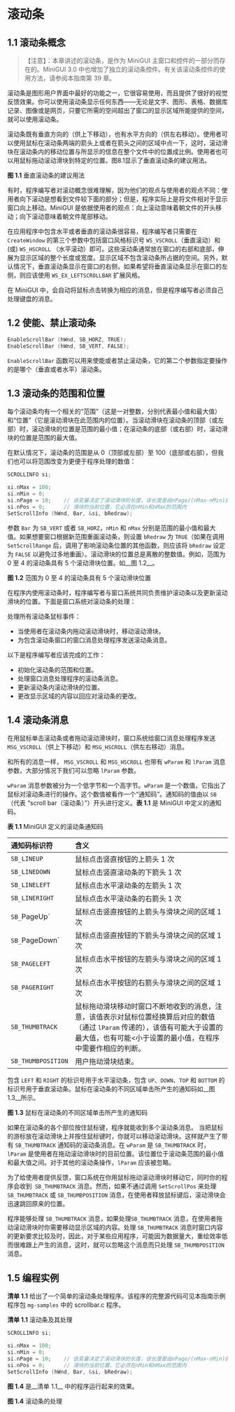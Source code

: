 # 滚动条

## 1.1 滚动条概念

>【注意】：本章讲述的滚动条，是作为 MiniGUI 主窗口和控件的一部分而存在的。MiniGUI 3.0 中也增加了独立的滚动条控件。有关该滚动条控件的使用方法，请参阅本指南第 39 章。

滚动条是图形用户界面中最好的功能之一，它很容易使用，而且提供了很好的视觉反馈效果。你可以使用滚动条显示任何东西——无论是文字、图形、表格、数据库记录、图像或是网页，只要它所需的空间超出了窗口的显示区域所能提供的空间，就可以使用滚动条。

滚动条既有垂直方向的（供上下移动），也有水平方向的（供左右移动）。使用者可以使用鼠标在滚动条两端的箭头上或者在箭头之间的区域中点一下，这时，滚动滑块在滚动条内的移动位置与所显示的信息在整个文件中的位置成比例。使用者也可以用鼠标拖动滚动滑块到特定的位置。图8.1显示了垂直滚动条的建议用法。

__图 1.1__ 垂直滚动条的建议用法

有时，程序编写者对滚动概念很难理解，因为他们的观点与使用者的观点不同：使用者向下滚动是想看到文件较下面的部分；但是，程序实际上是将文件相对于显示窗口向上移动。MiniGUI 是依据使用者的观点：向上滚动意味着朝文件的开头移动；向下滚动意味着朝文件尾部移动。

在应用程序中包含水平或者垂直的滚动条很容易，程序编写者只需要在`CreateWindow` 的第三个参数中包括窗口风格标识号 `WS_VSCROLL`（垂直滚动）和(或) `WS_HSCROLL` （水平滚动）即可。这些滚动条通常放在窗口的右部和底部，伸展为显示区域的整个长度或宽度。显示区域不包含滚动条所占据的空间。另外，默认情况下，垂直滚动条显示在窗口的右侧，如果希望将垂直滚动条显示在窗口的左侧，则应该使用 `WS_EX_LEFTSCROLLBAR` 扩展风格。

在 MiniGUI 中，会自动将鼠标点击转换为相应的消息，但是程序编写者必须自己处理键盘的消息。

## 1.2 使能、禁止滚动条

```c
EnableScrollBar (hWnd, SB_HORZ, TRUE);
EnableScrollBar (hWnd, SB_VERT, FALSE);
```

`EnableScrollBar` 函数可以用来使能或者禁止滚动条，它的第二个参数指定要操作的是哪个（垂直或者水平）滚动条。

## 1.3 滚动条的范围和位置

每个滚动条均有一个相关的“范围”（这是一对整数，分别代表最小值和最大值）和“位置”（它是滚动滑块在此范围内的位置）。当滚动滑块在滚动条的顶部（或左部）时，滚动滑块的位置是范围的最小值；在滚动条的底部（或右部）时，滚动滑块的位置是范围的最大值。

在默认情况下，滚动条的范围是从 0（顶部或左部）至 100（底部或右部），但我们也可以将范围改变为更便于程序处理的数值：

```c
SCROLLINFO si;

si.nMax = 100;
si.nMin = 0;
si.nPage = 10;    // 该变量决定了滚动滑块的长度，该长度是由nPage/(nMax-nMin)的大小决定的
si.nPos = 0;      // 滑块的当前位置，它必须在nMin和nMax的范围内
SetScrollInfo (hWnd, Bar, &si, bRedraw);
```

参数 `Bar` 为 `SB_VERT` 或者 `SB_HORZ`，`nMin` 和 `nMax` 分别是范围的最小值和最大值。如果想要窗口根据新范围重画滚动条，则设置 `bRedraw` 为 `TRUE`（如果在调用`SetScrollRange` 后，调用了影响滚动条位置的其他函数，则应该将 `bRedraw` 设定为 `FALSE` 以避免过多地重画）。滚动滑块的位置总是离散的整数值。例如，范围为 0 至 4 的滚动条具有 5 个滚动滑块位置。如__图 1.2__。

__图 1.2__ 范围为 0 至 4 的滚动条具有 5 个滚动滑块位置

在程序内使用滚动条时，程序编写者与窗口系统共同负责维护滚动条以及更新滚动滑块的位置。下面是窗口系统对滚动条的处理：

处理所有滚动条鼠标事件：

- 当使用者在滚动条内拖动滚动滑块时，移动滚动滑块。
- 为包含滚动条窗口的窗口消息处理程序发送滚动条消息。

以下是程序编写者应该完成的工作：

- 初始化滚动条的范围和位置。
- 处理窗口消息处理程序的滚动条消息。
- 更新滚动条内滚动滑块的位置。
- 更改显示区域的内容以回应对滚动条的更改。

## 1.4 滚动条消息

在用鼠标单击滚动条或者拖动滚动滑块时，窗口系统给窗口消息处理程序发送 `MSG_VSCROLL`（供上下移动）和 `MSG_HSCROLL`（供左右移动）消息。

和所有的消息一样， `MSG_VSCROLL` 和 `MSG_HSCROLL` 也带有 `wParam` 和 `lParam` 消息参数，大部分情况下我们可以忽略 `lParam` 参数。

`wParam` 消息参数被分为一个低字节和一个高字节。`wParam` 是一个数值，它指出了鼠标对滚动条进行的操作。这个数值被看作一个“通知码”。通知码的值由以 `SB`（代表 “scroll bar（滚动条）”）开头进行定义。__表 1.1__ 是 MiniGUI 中定义的通知码。

__表 1.1__ MiniGUI 定义的滚动条通知码

| 通知码标识符	| 含义 |
|:-------------|:----|
| `SB_LINEUP`	| 鼠标点击竖直按钮的上箭头 1 次 |
| `SB_LINEDOWN`	| 鼠标点击竖直滚动条的下箭头 1 次 |
| `SB_LINELEFT` |	鼠标点击水平滚动条的左箭头 1 次 |
| `SB_LINERIGHT` |	鼠标点击水平滚动条的右箭头 1 次 |
| `SB_`PageUp`	| 鼠标点击竖直按钮的上箭头与滑块之间的区域 1 次 |
| `SB_`PageDown` |	鼠标点击竖直按钮的下箭头与滑块之间的区域 1 次 |
| `SB_PAGELEFT` |	鼠标点击水平按钮的左箭头与滑块之间的区域 1 次 |
| `SB_PAGERIGHT` |	鼠标点击水平按钮的右箭头与滑块之间的区域 1 次 |
| `SB_THUMBTRACK`	| 鼠标拖动滑块移动时窗口不断地收到的消息，注意，该值表示对鼠标位置经换算后对应的数值（通过 `lParam` 传递的），该值有可能大于设置的最大值，也有可能<小于设置的最小值，在程序中需要作相应的判断。 |
| `SB_THUMBPOSITION` |	用户拖动滑块结束。 |

包含 `LEFT` 和 `RIGHT` 的标识号用于水平滚动条，包含 `UP`、`DOWN`、`TOP` 和 `BOTTOM` 的标识号用于垂直滚动条。鼠标在滚动条的不同区域单击所产生的通知码如__图 1.3__所示。

__图 1.3__ 鼠标在滚动条的不同区域单击所产生的通知码

如果在滚动条的各个部位按住鼠标键，程序就能收到多个滚动条消息。
当把鼠标的游标放在滚动滑块上并按住鼠标键时，你就可以移动滚动滑块。这样就产生了带有 `SB_THUMBTRACK` 通知码的滚动条消息。在 `wParam` 是 `SB_THUMBTRACK` 时，`lParam` 是使用者在拖动滚动滑块时的目前位置。该位置位于滚动条范围的最小值和最大值之间。对于其他的滚动条操作，`lParam` 应该被忽略。

为了给使用者提供反馈，窗口系统在你用鼠标拖动滚动滑块时移动它，同时你的程序会收到` SB_THUMBTRACK` 消息。然而，如果不通过调用 `SetScrollPos` 来处理 `SB_THUMBTRACK` 或 `SB_THUMBPOSITION` 消息，在使用者释放鼠标键后，滚动滑块会迅速跳回原来的位置。

程序能够处理 `SB_THUMBTRACK` 消息，如果处理`SB_THUMBTRACK` 消息，在使用者拖动滚动滑块时你需要移动显示区域的内容。处理 `SB_THUMBTRACK` 消息时窗口内容的更新要求比较及时，因此，对于某些应用程序，可能因为数据量大，重绘效率低而很难跟上产生的消息，这时，就可以忽略这个消息而只处理 `SB_THUMBPOSITION` 消息。

## 1.5 编程实例

__清单 1.1__ 给出了一个简单的滚动条处理程序。该程序的完整源代码可见本指南示例程序包 `mg-samples` 中的 scrollbar.c 程序。

__清单 1.1__ 滚动条及其处理

```c
SCROLLINFO si;

si.nMax = 100;
si.nMin = 0;
si.nPage = 10;    // 该变量决定了滚动滑块的长度，该长度是由nPage/(nMax-nMin)的大小决定的
si.nPos = 0;      // 滑块的当前位置，它必须在nMin和nMax的范围内
SetScrollInfo (hWnd, Bar, &si, bRedraw);
```

__图 1.4__ 是__清单 1.1__ 中的程序运行起来的效果。

__图 1.4__ 滚动条的处理
